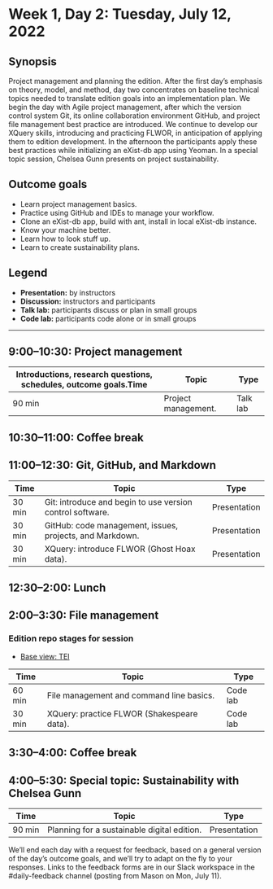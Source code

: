 # Week 1, Day 2: Tuesday, July 12, 2022
## Synopsis

Project management and planning the edition. After the first day’s emphasis on
                theory, model, and method, day two concentrates on baseline technical topics needed
                to translate edition goals into an implementation plan. We begin the day with Agile
                project management, after which the version control system Git, its online
                collaboration environment GitHub, and project file management best practice are
                introduced. We continue to develop our XQuery skills, introducing and practicing
                FLWOR, in anticipation of applying them to edition development. In the afternoon the
                participants apply these best practices while initializing an eXist-db app using
                Yeoman. In a special topic session, Chelsea Gunn presents on project
                sustainability.

## Outcome goals
* Learn project management basics.
* Practice using GitHub and IDEs to manage your workflow.
* Clone an eXist-db app, build with ant, install in local eXist-db instance.
* Know your machine better.
* Learn how to look stuff up.
* Learn to create sustainability plans.

## Legend

* **Presentation:** by instructors
* **Discussion:** instructors and participants
* **Talk lab:** participants discuss or plan in small groups
* **Code lab:** participants code alone or in small groups

* * *
## 9:00–10:30: Project management

Introductions, research questions, schedules, outcome goals.Time | Topic | Type
---- | ---- | ---- 
90 min | Project management. | Talk lab

## 10:30–11:00: Coffee break

## 11:00–12:30: Git, GitHub, and Markdown

Time | Topic | Type
---- | ---- | ---- 
30 min | Git: introduce and begin to use version control software. | Presentation
30 min | GitHub: code management, issues, projects, and Markdown. | Presentation
30 min | XQuery: introduce FLWOR (Ghost Hoax data). | Presentation

## 12:30–2:00: Lunch

## 2:00–3:30: File management


### Edition repo stages for session

* [Base view: TEI](https://github.com/Pittsburgh-NEH-Institute/placeholder)

Time | Topic | Type
---- | ---- | ---- 
60 min | File management and command line basics. | Code lab
30 min | XQuery: practice FLWOR (Shakespeare data). | Code lab

## 3:30–4:00: Coffee break

## 4:00–5:30: Special topic: Sustainability with Chelsea Gunn

Time | Topic | Type
---- | ---- | ---- 
90 min | Planning for a sustainable digital edition. | Presentation

We’ll end each day with a request for feedback, based on a general version of the day’s outcome goals, and we’ll try to adapt on the fly to your responses. Links to the feedback forms are in our Slack workspace in the #daily-feedback channel (posting from Mason on Mon, July 11).